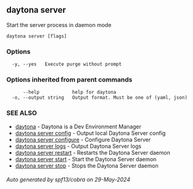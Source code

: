 ## daytona server

Start the server process in daemon mode

```
daytona server [flags]
```

### Options

```
  -y, --yes   Execute purge without prompt
```

### Options inherited from parent commands

```
      --help            help for daytona
  -o, --output string   Output format. Must be one of (yaml, json)
```

### SEE ALSO

* [daytona](daytona.md)	 - Daytona is a Dev Environment Manager
* [daytona server config](daytona_server_config.md)	 - Output local Daytona Server config
* [daytona server configure](daytona_server_configure.md)	 - Configure Daytona Server
* [daytona server logs](daytona_server_logs.md)	 - Output Daytona Server logs
* [daytona server restart](daytona_server_restart.md)	 - Restarts the Daytona Server daemon
* [daytona server start](daytona_server_start.md)	 - Start the Daytona Server daemon
* [daytona server stop](daytona_server_stop.md)	 - Stops the Daytona Server daemon

###### Auto generated by spf13/cobra on 29-May-2024
